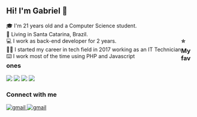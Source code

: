 ## Hi! I'm Gabriel 👋

<div>
  <div style="float: left; display: inline_block;">
    🎓 I'm 21 years old and a Computer Science student.<br/>
    📌 Living in Santa Catarina, Brazil.<br/>
    💻 I work as back-end developer for 2 years.<br/>
    👨‍💻 I started my career in tech field in 2017 working as an IT Technician<br/>
    ⌨️ I work most of the time using PHP and Javascript
  </div>
</div>

<br/>

### ⭐ My fav ones</br>
<img src="https://img.shields.io/badge/PHP-777BB4?style=for-the-badge&logo=php&logoColor=white"/> <img src="https://img.shields.io/badge/JavaScript-323330?style=for-the-badge&logo=javascript&logoColor=F7DF1E"/> <img src="https://img.shields.io/badge/Node.js-43853D?style=for-the-badge&logo=node.js&logoColor=white"/> <img src="https://img.shields.io/badge/MySQL-00000F?style=for-the-badge&logo=mysql&logoColor=white"/>

### Connect with me
<a href="mailto:hello@gabrielmachado.dev">
  <img src="https://img.shields.io/badge/Gmail-D14836?style=for-the-badge&logo=gmail&logoColor=white" alt="gmail"/>
</a>	
<a href="https://www.linkedin.com/in/ak-gabrielmachado/">
  <img src="https://img.shields.io/badge/LinkedIn-0077B5?style=for-the-badge&logo=linkedin&logoColor=white" alt="gmail"/>
</a>
